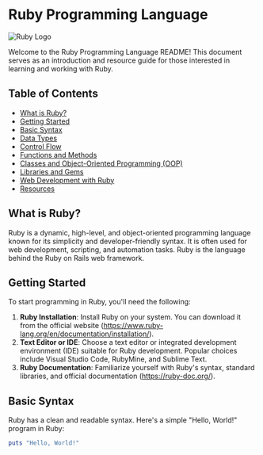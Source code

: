 # Ruby Programming Language

![Ruby Logo](https://upload.wikimedia.org/wikipedia/commons/thumb/7/73/Ruby_logo.svg/200px-Ruby_logo.svg.png)

Welcome to the Ruby Programming Language README! This document serves as an introduction and resource guide for those interested in learning and working with Ruby.

## Table of Contents
- [What is Ruby?](#what-is-ruby)
- [Getting Started](#getting-started)
- [Basic Syntax](#basic-syntax)
- [Data Types](#data-types)
- [Control Flow](#control-flow)
- [Functions and Methods](#functions-and-methods)
- [Classes and Object-Oriented Programming (OOP)](#classes-and-object-oriented-programming-oop)
- [Libraries and Gems](#libraries-and-gems)
- [Web Development with Ruby](#web-development-with-ruby)
- [Resources](#resources)

## What is Ruby?
Ruby is a dynamic, high-level, and object-oriented programming language known for its simplicity and developer-friendly syntax. It is often used for web development, scripting, and automation tasks. Ruby is the language behind the Ruby on Rails web framework.

## Getting Started
To start programming in Ruby, you'll need the following:
1. **Ruby Installation**: Install Ruby on your system. You can download it from the official website (https://www.ruby-lang.org/en/documentation/installation/).
2. **Text Editor or IDE**: Choose a text editor or integrated development environment (IDE) suitable for Ruby development. Popular choices include Visual Studio Code, RubyMine, and Sublime Text.
3. **Ruby Documentation**: Familiarize yourself with Ruby's syntax, standard libraries, and official documentation (https://ruby-doc.org/).

## Basic Syntax
Ruby has a clean and readable syntax. Here's a simple "Hello, World!" program in Ruby:

```ruby
puts "Hello, World!"
